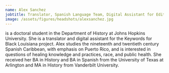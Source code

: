 ```yaml
---
name: Alex Sanchez
jobtitle: Translator, Spanish Language Team, Digital Assistant for Editorial Markup
image: /assets/figures/headshots/alexsanchez.jpg
---
```

is a doctoral student in the Department of History at Johns Hopkins University. She is a translator and digital assistant for the Keywords for Black Louisiana project. Alex studies the nineteenth and twentieth century Spanish Caribbean, with emphasis on Puerto Rico, and is interested in questions of healing knowledge and practices, race, and public health. She received her BA in History and BA in Spanish from the University of Texas at Arlington and MA in History from Vanderbilt University. 